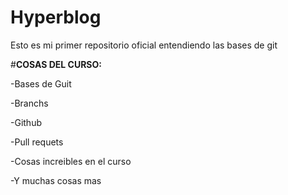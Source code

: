 # Hyperblog

Esto es mi primer repositorio oficial entendiendo las bases de git





#**COSAS DEL CURSO:**

-Bases de Guit

-Branchs

-Github

-Pull requets

-Cosas increibles en el curso

-Y muchas cosas mas